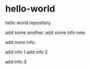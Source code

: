 # hello-world
hello world repository


add some another.
add some info new

add more info.

add info 1
add info 2

add info 3